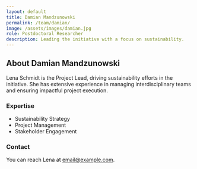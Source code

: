 ```yaml
---
layout: default
title: Damian Mandzunowski
permalink: /team/damian/
image: /assets/images/damian.jpg
role: Postdoctoral Researcher
description: Leading the initiative with a focus on sustainability.
---
```


## About Damian Mandzunowski

Lena Schmidt is the Project Lead, driving sustainability efforts in the initiative. She has extensive experience in managing interdisciplinary teams and ensuring impactful project execution.

### Expertise
- Sustainability Strategy
- Project Management
- Stakeholder Engagement

### Contact
You can reach Lena at [email@example.com](mailto:email@example.com).
